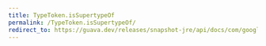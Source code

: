 ```yaml
---
title: TypeToken.isSupertypeOf
permalink: /TypeToken.isSupertypeOf/
redirect_to: https://guava.dev/releases/snapshot-jre/api/docs/com/google/common/reflect/TypeToken.html#isSupertypeOf-java.lang.reflect.Type-
---
```

